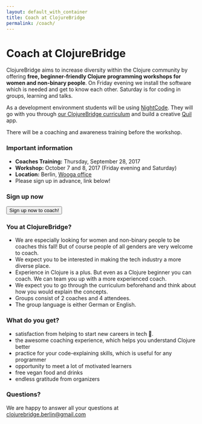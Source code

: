 ```yaml
---
layout: default_with_container
title: Coach at ClojureBridge
permalink: /coach/
---
```

# Coach at ClojureBridge

ClojureBridge aims to increase diversity within the Clojure community by offering **free, beginner-friendly Clojure programming workshops for women and non-binary people**. On Friday evening we install the software which is needed and get to know each other. Saturday is for coding in groups, learning and talks.

As a development environment students will be using [NightCode](https://sekao.net/nightcode/).
They will go with you through [our ClojureBridge curriculum](https://clojurebridge-berlin.github.io/curriculum/#/) and build a creative [Quil](https://github.com/quil/quil) app.

There will be a coaching and awareness training before the workshop.

### Important information
- **Coaches Training:** Thursday, September 28, 2017
- **Workshop:** October 7 and 8, 2017 (Friday evening and Saturday)
- **Location:** Berlin, [Wooga office](https://www.google.de/maps/place/Wooga/@52.5293528,13.4092054,13.3z/data=!4m5!3m4!1s0x0:0x69f3e8333126bae7!8m2!3d52.5287037!4d13.4161895)
- Please sign up in advance, link below!

### Sign up now

<div class="row">
  <div class="col-md-4">
    <a href="https://docs.google.com/forms/d/e/1FAIpQLSeU6uJ8OqDsBS_p96DESwK2FHhaDdCltWguDxzJn0feSH2N3w/viewform">
      <button type="button" class="btn btn-success">Sign up now to coach!</button>
    </a>
  </div>
</div>

### You at ClojureBridge?
- We are especially looking for women and non-binary people to be coaches this fall! But of course people of all genders are very welcome to coach.
- We expect you to be interested in making the tech industry a more diverse place.
- Experience in Clojure is a plus. But even as a Clojure beginner you can coach. We can team you up with a more experienced coach.
- We expect you to go through the curriculum beforehand and think about how you would explain the concepts.
- Groups consist of 2 coaches and 4 attendees.
- The group language is either German or English.

### What do you get?
 - satisfaction from helping to start new careers in tech 💯.
 - the awesome coaching experience, which helps you understand Clojure better
 - practice for your code-explaining skills, which is useful for any programmer
 - opportunity to meet a lot of motivated learners
 - free vegan food and drinks
 - endless gratitude from organizers

### Questions?
We are happy to answer all your questions at <clojurebridge.berlin@gmail.com>
